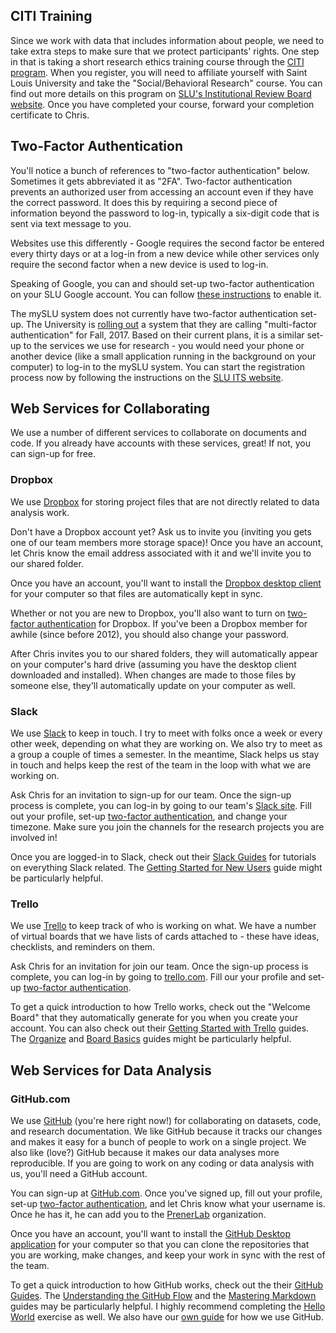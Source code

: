 
## CITI Training
Since we work with data that includes information about people, we need to take extra steps to make sure that we protect participants' rights. One step in that is taking a short research ethics training course through the [CITI program](https://www.citiprogram.org). When you register, you will need to affiliate yourself with Saint Louis University and take the "Social/Behavioral Research" course. You can find out more details on this program on [SLU's Institutional Review Board website](http://goo.gl/Dzu9E6). Once you have completed your course, forward your completion certificate to Chris.

## Two-Factor Authentication
You'll notice a bunch of references to "two-factor authentication" below. Sometimes it gets abbreviated it as "2FA". Two-factor authentication prevents an authorized user from accessing an account even if they have the correct password. It does this by requiring a second piece of information beyond the password to log-in, typically a six-digit code that is sent via text message to you.

Websites use this differently - Google requires the second factor be entered every thirty days or at a log-in from a new device while other services only require the second factor when a new device is used to log-in.

Speaking of Google, you can and should set-up two-factor authentication on your SLU Google account. You can follow [these instructions](https://www.google.com/landing/2step/) to enable it.

The mySLU system does not currently have two-factor authentication set-up. The University is [rolling out](http://www.slu.edu/its/password-help/login2-slu) a system that they are calling "multi-factor authentication" for Fall, 2017. Based on their current plans, it is a similar set-up to the services we use for research - you would need your phone or another device (like a small application running in the background on your computer) to log-in to the mySLU system. You can start the registration process now by following the instructions on the [SLU ITS website](http://www.slu.edu/its/password-help/login2-slu).

## Web Services for Collaborating
We use a number of different services to collaborate on documents and code. If you already have accounts with these services, great! If not, you can sign-up for free.

### Dropbox
We use [Dropbox](https://www.dropbox.com) for storing project files that are not directly related to data analysis work.

Don't have a Dropbox account yet? Ask us to invite you (inviting you gets one of our team members more storage space)! Once you have an account, let Chris know the email address associated with it and we'll invite you to our shared folder.

Once you have an account, you'll want to install the [Dropbox desktop client](https://www.dropbox.com/install) for your computer so that files are automatically kept in sync.

Whether or not you are new to Dropbox, you'll also want to turn on [two-factor authentication](https://www.dropbox.com/help/363) for Dropbox. If you've been a Dropbox member for awhile (since before 2012), you should also change your password.

After Chris invites you to our shared folders, they will automatically appear on your computer's hard drive (assuming you have the desktop client downloaded and installed). When changes are made to those files by someone else, they'll automatically update on your computer as well.

### Slack
We use [Slack](https://slack.com) to keep in touch. I try to meet with folks once a week or every other week, depending on what they are working on. We also try to meet as a group a couple of times a semester. In the meantime, Slack helps us stay in touch and helps keep the rest of the team in the loop with what we are working on.

Ask Chris for an invitation to sign-up for our team. Once the sign-up process is complete, you can log-in by going to our team's [Slack site](https://prenerlab.slack.com). Fill out your profile, set-up [two-factor authentication](https://get.slack.help/hc/en-us/articles/204509068-Set-up-two-factor-authentication), and change your timezone. Make sure you join the channels for the research projects you are involved in!

Once you are logged-in to Slack, check out their [Slack Guides](https://get.slack.help/hc/en-us/categories/202622877-Slack-Guides) for tutorials on everything Slack related. The [Getting Started for New Users](https://get.slack.help/hc/en-us/articles/218080037-Getting-started-for-new-users) guide might be particularly helpful.

### Trello
We use [Trello](https://trello.com) to keep track of who is working on what. We have a number of virtual boards that we have lists of cards attached to - these have ideas, checklists, and reminders on them.

Ask Chris for an invitation for join our team. Once the sign-up process is complete, you can log-in by going to [trello.com](https://trello.com). Fill our your profile and set-up [two-factor authentication](http://help.trello.com/article/993-enabling-two-factor-authentication-for-your-trello-account).

To get a quick introduction to how Trello works, check out the "Welcome Board" that they automatically generate for you when you create your account. You can also check out their [Getting Started with Trello](https://trello.com/guide) guides. The [Organize](https://trello.com/guide/organize.html) and [Board Basics](https://trello.com/guide/board_basics.html) guides might be particularly helpful.

## Web Services for Data Analysis

### GitHub.com
We use [GitHub](https://github.com) (you're here right now!) for collaborating on datasets, code, and research documentation. We like GitHub because it tracks our changes and makes it easy for a bunch of people to work on a single project. We also like (love?) GitHub because it makes our data analyses more reproducible. If you are going to work on any coding or data analysis with us, you'll need a GitHub account.

You can sign-up at [GitHub.com](https://github.com). Once you've signed up, fill out your profile, set-up [two-factor authentication](https://help.github.com/articles/about-two-factor-authentication/), and let Chris know what your username is. Once he has it, he can add you to the [PrenerLab](https://github.com/PrenerLab) organization.

Once you have an account, you'll want to install the [GitHub Desktop application](https://desktop.github.com) for your computer so that you can clone the repositories that you are working, make changes, and keep your work in sync with the rest of the team.

To get a quick introduction to how GitHub works, check out the their [GitHub Guides](https://guides.github.com). The [Understanding the GitHub Flow](https://guides.github.com/introduction/flow/) and the [Mastering Markdown](https://guides.github.com/features/mastering-markdown/) guides may be particularly helpful. I highly recommend completing the [Hello World](https://guides.github.com/activities/hello-world/) exercise as well. We also have our [own guide](https://github.com/PrenerLab/GettingStarted/blob/master/gitHubGuide.md) for how we use GitHub.
